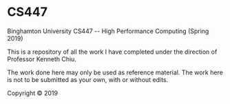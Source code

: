 # CS447

Binghamton University CS447 -- High Performance Computing (Spring 2019)

This is a repository of all the work I have completed under the direction of Professor Kenneth Chiu.

The work done here may only be used as reference material. The work here is not to be submitted as your own, with or without edits.

Copyright © 2019
